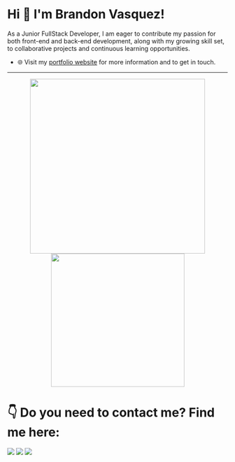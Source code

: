 # Hi 👋 I'm Brandon Vasquez!
As a Junior FullStack Developer, I am eager to contribute my passion for both front-end and back-end development, along with my growing skill set, to collaborative projects and continuous learning opportunities.

- 🌐 Visit my [portfolio website]() for more information and to get in touch.

---

<p align="center">
    <img src="https://github-readme-stats.vercel.app/api?username=Jaskett&theme=swift&show_icons=true" width="400">
    <img src="https://github-readme-stats.vercel.app/api/top-langs/?username=Jaskett&layout=compact" width="305">
</p>

# 👇 Do you need to contact me? Find me here:
<p>
    <a href="mailto:brandonv5698@gmail.com"><img src="https://img.shields.io/badge/e‑mail-D14836.svg?style=for-the-badge&logo=GMail&logoColor=white"/></a>
    <a href="https://instagram.com/jask.exe"><img src="https://img.shields.io/badge/instagram-E4405F.svg?style=for-the-badge&logo=instagram&logoColor=white"/></a>
    <a href="https://www.linkedin.com/in/brandon-pierluigi-conrado-vasquez-tuesta/"><img src="https://img.shields.io/badge/linkedin-0077B5.svg?style=for-the-badge&logo=linkedin&logoColor=white"/></a>
</p>
